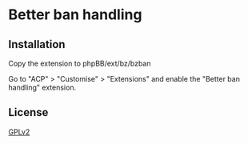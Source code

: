 # Better ban handling

## Installation

Copy the extension to phpBB/ext/bz/bzban

Go to "ACP" > "Customise" > "Extensions" and enable the "Better ban handling" extension.

## License

[GPLv2](license.txt)

